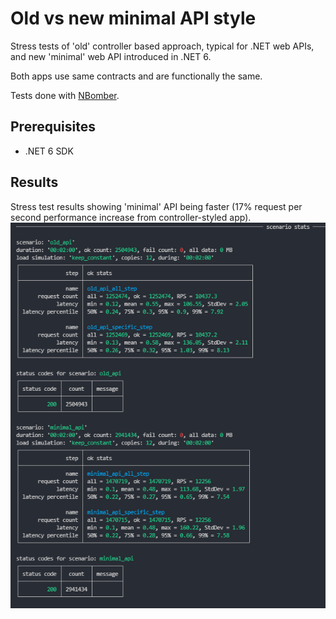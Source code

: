 # Old vs new minimal API style

Stress tests of 'old' controller based approach, typical for .NET web APIs, and new 'minimal' web API introduced in .NET 6.

Both apps use same contracts and are functionally the same.

Tests done with [NBomber](https://github.com/PragmaticFlow/NBomber).

## Prerequisites

* .NET 6 SDK

## Results

Stress test results showing 'minimal' API being faster (17% request per second performance increase from controller-styled app).  
<img src="./StressTests/media/results.png" alt="results" />